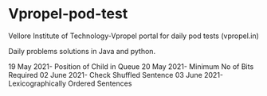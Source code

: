 # Vpropel-pod-test
Vellore Institute of Technology-Vpropel portal for daily pod tests (vpropel.in)

Daily problems solutions in Java and python.

19 May 2021- Position of Child in Queue
20 May 2021- Minimum No of Bits Required
02 June 2021- Check Shuffled Sentence
03 June 2021- Lexicographically Ordered Sentences

